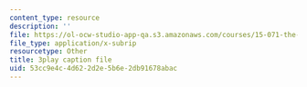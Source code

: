 ```yaml
---
content_type: resource
description: ''
file: https://ol-ocw-studio-app-qa.s3.amazonaws.com/courses/15-071-the-analytics-edge-spring-2017/53cc9e4c4d622d2e5b6e2db91678abac_EXYgISgOw0g.srt
file_type: application/x-subrip
resourcetype: Other
title: 3play caption file
uid: 53cc9e4c-4d62-2d2e-5b6e-2db91678abac
---
```

